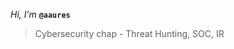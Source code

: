 *Hi, I’m* **`@aaures`**
> Cybersecurity chap -
> Threat Hunting, SOC, IR
   


<!---
aaures/aaures is a ✨ special ✨ repository because its `README.md` (this file) appears on your GitHub profile.
You can click the Preview link to take a look at your changes.
--->
